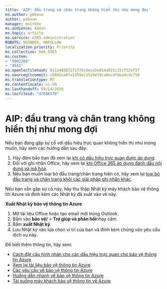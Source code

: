 ```yaml
---
title: 'AIP: đầu trang và chân trang không hiển thị như mong đợi'
ms.author: pebaum
author: pebaum
manager: mnirkhe
ms.audience: Admin
ms.topic: article
ms.service: o365-administration
ROBOTS: NOINDEX, NOFOLLOW
localization_priority: Priority
ms.collection: Adm_O365
ms.custom:
- "9002266"
- "4541"
ms.openlocfilehash: 811a48587272776c8ece5e654a921c15cf52af5f
ms.sourcegitcommit: c6692ce0fa1358ec3529e59ca0ecdfdea4cdc759
ms.translationtype: MT
ms.contentlocale: vi-VN
ms.lasthandoff: 09/14/2020
ms.locfileid: "47696570"
---
```

# <a name="aip-headers-and-footers-not-displaying-as-expected"></a>AIP: đầu trang và chân trang không hiển thị như mong đợi

Nếu bạn đang gặp sự cố với dấu hiệu trực quan không hiển thị như mong muốn, hãy xem các hướng dẫn sau đây:

1. Hãy đảm bảo bạn đã xem lại [khi có dấu hiệu trực quan được áp dụng](https://docs.microsoft.com/azure/information-protection/configure-policy-markings#when-visual-markings-are-applied).
2. Đối với ghi nhãn Office, hãy xem lại [khi Office 365 áp dụng đánh dấu nội dung và mã hóa](https://docs.microsoft.com/microsoft-365/compliance/sensitivity-labels-office-apps#when-office-apps-apply-content-marking-and-encryption).
3. Nếu bạn muốn loại bỏ đầu trang/chân trang hiện có, hãy xem lại [loại bỏ đầu trang và chân trang khỏi các giải pháp ghi nhãn khác](https://docs.microsoft.com/azure/information-protection/rms-client/client-admin-guide-customizations#remove-headers-and-footers-from-other-labeling-solutions).

Nếu bạn vẫn gặp sự cố này, hãy thu thập Nhật ký máy khách bảo vệ thông tin Azure và đính kèm các Nhật ký đã xuất vào vé này.

**Xuất Nhật ký bảo vệ thông tin Azure**

1. Mở tài liệu Office hoặc tạo email mới trong Outlook.
2. Bấm vào **bảo vệ/**  >  **Trợ giúp và phản hồi**nhạy cảm.
3. Bấm **xuất Nhật ký**.
4. Lưu Nhật ký vào lựa chọn vị trí của bạn và đính kèm chúng vào yêu cầu dịch vụ này.

Để biết thêm thông tin, hãy xem:

- [Cách đặt cấu hình nhãn cho các dấu hiệu trực quan cho bảo vệ thông tin Azure](https://docs.microsoft.com/azure/information-protection/configure-policy-markings)
- [Xem lại tài liệu bảo vệ thông tin Azure](https://docs.microsoft.com/azure/information-protection/what-is-information-protection)
- [Các yêu cầu về bảo vệ thông tin Azure](https://docs.microsoft.com/azure/information-protection/get-started/requirements)
- [Hướng dẫn nhanh về bảo vệ thông tin Azure](https://docs.microsoft.com/azure/information-protection/get-started/infoprotect-quick-start-tutorial)
- [Tải xuống máy khách bảo vệ thông tin về Azure](https://www.microsoft.com/download/details.aspx?id=53018)
